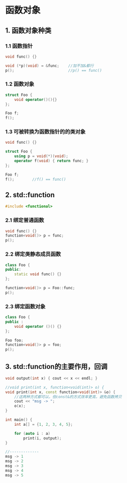 # 函数对象

## 1. 函数对象种类

### 1.1 函数指针

```c++
void func() {}

void (*p)(void) = &func;	//加不加&都行
p();						//p() == func()
```

### 1.2 函数对象

```cpp
struct Foo {
    void operator()(){}
};

Foo f;
f();
```

### 1.3 可被转换为函数指针的的类对象

```c++
void func() {}

struct Foo {
	using p = void(*)(void);
    operator f(void) { return func; }
};

Foo f;
f();		//f() == func()
```

## 2. std::function

```c++
#include <functional>
```

### 2.1 绑定普通函数

```c++
void func() {}
function<void()> p = func;
p();
```

### 2.2 绑定类静态成员函数

```c++
class Foo {
public:
    static void func() {}
};

function<void()> p = Foo::func;
p();
```

### 2.3 绑定函数对象

```c++
class Foo {
public :
    void operator ()() {}
};

Foo foo;
function<void()> p = foo;
p();
```

  ## 3. std::function的主要作用，回调

```c++
void output(int x) { cout << x << endl; }

//void print(int x, function<void(int)> o) {
void print(int x, const function<void(int)> &o) {
    //这两种方式都可以，但const&的方式效率更高，避免函数拷贝
    cout << "msg -> ";
    o(x);
}

int main() {
    int a[] = {1, 2, 3, 4, 5};

    for (auto i : a)
        print(i, output);
}

//-------------
msg -> 1
msg -> 2
msg -> 3
msg -> 4
msg -> 5
```

